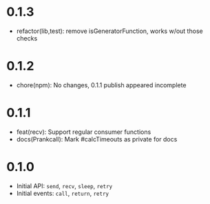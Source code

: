 # 0.1.3

- refactor(lib,test): remove isGeneratorFunction, works w/out those checks

# 0.1.2

- chore(npm): No changes, 0.1.1 publish appeared incomplete

# 0.1.1

- feat(recv): Support regular consumer functions
- docs(Prankcall): Mark #calcTimeouts as private for docs

# 0.1.0

- Initial API: `send`, `recv`, `sleep`, `retry`
- Initial events: `call`, `return`, `retry`
